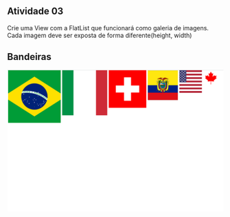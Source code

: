 <h2>Atividade 03</h2>
<p>
Crie uma View com a FlatList que funcionará como galeria de imagens.<br>
Cada imagem deve ser exposta de forma diferente(height, width)<br>
</p>

<h2>Bandeiras</h2>
<img src="./imgs/Bandeiras.png" alt="Bandeiras">

